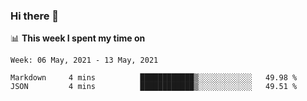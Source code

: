 ### Hi there 👋

📊 __This week I spent my time on__
<!--START_SECTION:waka-->
```text
Week: 06 May, 2021 - 13 May, 2021

Markdown     4 mins          ████████████▒░░░░░░░░░░░░   49.98 % 
JSON         4 mins          ████████████▒░░░░░░░░░░░░   49.51 % 
```
<!--END_SECTION:waka-->
<!--
**SREEHARI-M-S/SREEHARI-M-S** is a ✨ _special_ ✨ repository because its `README.md` (this file) appears on your GitHub profile.

Here are some ideas to get you started:

- 🔭 I’m currently working on ...
- 🌱 I’m currently learning ...
- 👯 I’m looking to collaborate on ...
- 🤔 I’m looking for help with ...
- 💬 Ask me about ...
- 📫 How to reach me: ...
- 😄 Pronouns: ...
- ⚡ Fun fact: ...
-->
